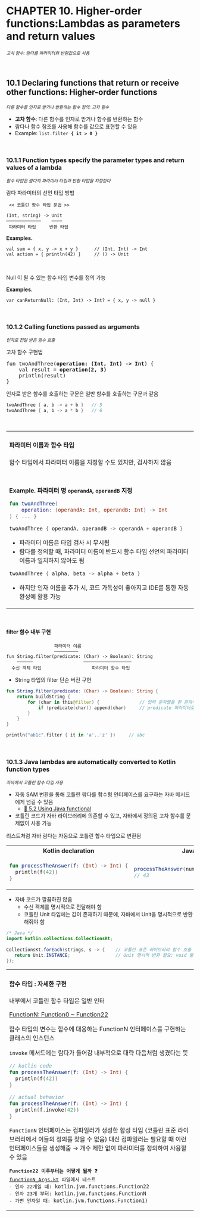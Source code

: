# CHAPTER 10. Higher-order functions:Lambdas as parameters and return values

<small><i>고차 함수: 람다를 파라미터와 반환값으로 사용</i></small>

<br/>

## 10.1 Declaring functions that return or receive other functions: Higher-order functions

<small><i>다른 함수를 인자로 받거나 반환하는 함수 정의: 고차 함수</i></small>

- **고차 함수**: 다른 함수를 인자로 받거나 함수를 반환하는 함수
- 람다나 함수 참조를 사용해 함수를 값으로 표현할 수 있음
- Example: <code>list.filter <b>{ it > 0 }</b></code>

<br/>

### 10.1.1 Function types specify the parameter types and return values of a lambda

<small><i>함수 타입은 람다의 파라미터 타입과 반환 타입을 지정한다</i></small>

람다 파라미터의 선언 타입 방법

```
 << 코틀린 함수 타입 문법 >> 

(Int, string) -> Unit
—————————————    ————
 파라미터 타입     반환 타입
```

**Examples.**

```
val sum = { x, y -> x + y }      // (Int, Int) -> Int 
val action = { println(42) }     // () -> Unit 
```

<br/>

Null 이 될 수 있는 함수 타입 변수를 정의 가능

**Examples.**

```
var canReturnNull: (Int, Int) -> Int? = { x, y -> null }
```

<br/>

### 10.1.2 Calling functions passed as arguments

<small><i>인자로 전달 받은 함수 호출</i></small>

고차 함수 구현법

<pre lang="kotlin">
fun twoAndThree(<b>operation: (Int, Int) -> Int</b>) {
    val result = <b>operation(2, 3)</b>
    println(result)
}
</pre>

인자로 받은 함수를 호출하는 구문은 일반 함수를 호출하는 구문과 같음

```kotlin
twoAndThree { a, b -> a + b }   // 5
twoAndThree { a, b -> a * b }   // 6
```

<br/>

<table><tr><td>

#### 파라미터 이름과 함수 타입

함수 타입에서 파라미터 이름을 지정할 수도 있지만, 검사하지 않음

<br/>

**Example. 파라미터 명 `operandA`, `operandB` 지정**

```kotlin
fun twoAndThree(
    operation: (operandA: Int, operandB: Int) -> Int
) { ... }

twoAndThree { operandA, operandB -> operandA + operandB }
```

- 파라미터 이름은 타입 검사 시 무시됨
- 람다를 정의할 때, 파라미터 이름이 반드시 함수 타입 선언의 파라미터 이름과 일치하지 않아도 됨

```kotlin
twoAndThree { alpha, beta -> alpha + beta }
```

- 하지만 인자 이름을 추가 시, 코드 가독성이 좋아지고 IDE를 통한 자동 완성에 활용 가능

</td></tr></table>

<br/>

#### filter 함수 내부 구현

```
                  파라미터 이름 
                  —————————
fun String.filter(predicate: (Char) -> Boolean): String
    ——————                   ——————————————————
  수신 객체 타입                   파라미터 함수 타입
```

- String 타입의 filter 단순 버전 구현

```kotlin
fun String.filter(predicate: (Char) -> Boolean): String {
    return buildString {
        for (char in this@filter) {               // 입력 문자열을 한 문자씩 이터레이션
            if (predicate(char)) append(char)     // predicate 파라미터로 전달받은 함수를 호출
        }
    }
}

println("ab1c".filter { it in 'a'..'z' })     // abc
```

<br/>

### 10.1.3 Java lambdas are automatically converted to Kotlin function types

<small><i>자바에서 코틀린 함수 타입 사용</i></small>

- 자동 SAM 변환을 통해 코틀린 람다를 함수형 인터페이스를 요구하는 자바 메서드에게 넘길 수 있음
  - [🔗 5.2 Using Java functional](https://github.com/gngsn/deepdive/tree/main/books/kotlin-in-action/chapter05#52-using-java-functional)
- 코틀린 코드가 자바 라이브러리에 의존할 수 있고, 자바에서 정의된 고차 함수를 문제없이 사용 가능

리스트처럼 자바 람다는 자동으로 코틀린 합수 타입으로 변환됨


<table>
<tr>
    <th>Kotlin declaration</th>
    <th>Java call</th>
</tr>
<tr>
<td>

```kotlin
fun processTheAnswer(f: (Int) -> Int) {
  println(f(42))
}
```

</td>
<td>

```java
processTheAnswer(number -> number + 1); 
// 43
```

</td>
</tr>
</table>


- 자바 코드가 깔끔하진 않음
  - 수신 객체를 명시적으로 전달해야 함 
  - 코틀린 Unit 타입에는 값이 존재하기 때문에, 자바에서 Unit을 명시적으로 반환해줘야 함

```java
/* Java */
import kotlin.collections.CollectionsKt;
 
CollectionsKt.forEach(strings, s -> {    // 코틀린 표준 라이브러리 함수 호출
   return Unit.INSTANCE;                 // Unit 명시적 반환 필요: void 불가
});
```

<table><tr><td>

#### 함수 타입 : 자세한 구현

내부에서 코틀린 함수 타입은 일반 인터

[FunctionN: Function0 ~ Function22](https://github.com/JetBrains/kotlin/blob/master/libraries/stdlib/jvm/runtime/kotlin/jvm/functions/Functions.kt)

함수 타입의 변수는 함수에 대응하는 FunctionN 인터페이스를 구현하는 클래스의 인스턴스

`invoke` 메서드에는 람다가 들어감
내부적으로 대략 다음처럼 생겼다는 뜻

```kotlin
// kotlin code
fun processTheAnswer(f: (Int) -> Int) {
  println(f(42))
}

// actual behavior
fun processTheAnswer(f: (Int) -> Int) {
  println(f.invoke(42))
}
```

<code>FunctionN</code> 인터페이스는 컴파일러가 생성한 합성 타입 (코틀린 표준 라이브러리에서 이들의 정의를 찾을 수 없음)
대신 컴파일러는 필요할 때 이런 인터페이스들을 생성해줌
→ 개수 제한 없이 파라미터를 정의하여 사용할 수 있음

<pre><b>Function22 이후부터는 어떻게 될까 ❓</b>
<a href="./demo/functionN_Args.kt">functionN_Args.kt</a> 파일에서 테스트
- 인자 22개일 때: <code>kotlin.jvm.functions.Function22<? super java.lang.Integer,...,></code>
- 인자 23개 부터: <code>kotlin.jvm.functions.FunctionN<java.lang.Integer></code>
- 가변 인자일 때: <code>kotlin.jvm.functions.Function1<? super java.lang.Integer[], java.lang.Integer>)</code>
</pre>
</td></tr></table>




